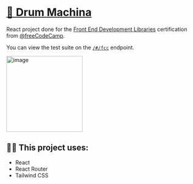 # [🥁 Drum Machina](https://sevcak.github.io/drum-machina/)

React project done for the 
[Front End Development Libraries](https://www.freecodecamp.org/learn/front-end-development-libraries/) certification from [@freeCodeCamp](https://github.com/freeCodeCamp).

You can view the test suite on the [`/#/fcc`](https://sevcak.github.io/drum-machina/#/fcc) endpoint.

<img width="200" alt="image" src="https://github.com/sevcak/drum-machina/assets/92170268/66a4a1e6-ce62-4266-8ed7-95c82cc9ade7">

## 🧑‍💻 This project uses:
- React
- React Router
- Tailwind CSS
